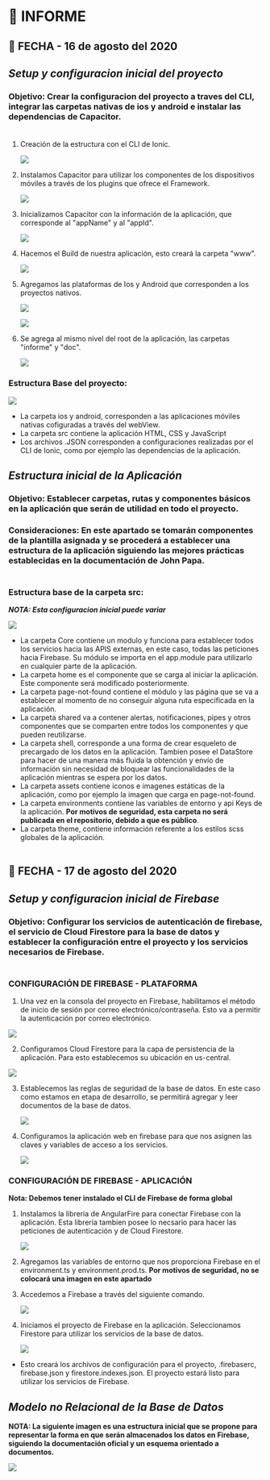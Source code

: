 # 📑 INFORME

## 📅 FECHA - 16 de agosto del 2020

## ***Setup y configuracion inicial del proyecto***
### **Objetivo:** Crear la configuracion del proyecto a traves del CLI, integrar las carpetas nativas de ios y android e instalar las dependencias de Capacitor.<br /><br />

1. Creación de la estructura con el CLI de Ionic.

    ![](./images/imagen-1.png)

2. Instalamos Capacitor para utilizar los componentes de los dispositivos móviles a través de los plugins que ofrece el Framework.

    ![](./images/imagen-2.png)

3. Inicializamos Capacitor con la información de la aplicación, que corresponde al "appName" y al "appId".

    ![](./images/imagen-3.png)

4. Hacemos el Build de nuestra aplicación, esto creará la carpeta "www".

    ![](./images/imagen-4.png)

5. Agregamos las plataformas de Ios y Android que corresponden a los proyectos nativos.

    ![](./images/imagen-5.png)

    ![](./images/imagen-6.png)

6. Se agrega al mismo nivel del root de la aplicación, las carpetas "informe" y "doc".

    ![](./images/imagen-7.png)

### Estructura Base del proyecto:

![](./images/imagen-8.png)

+ La carpeta ios y android, corresponden a las aplicaciones móviles nativas cofiguradas a través del webView.
+ La carpeta src contiene la aplicación HTML, CSS y JavaScript
+ Los archivos .JSON corresponden a configuraciones realizadas por el CLI de Ionic, como por ejemplo las dependencias de la aplicación.

## ***Estructura inicial de la Aplicación***
### **Objetivo:** Establecer carpetas, rutas y componentes básicos en la aplicación que serán de utilidad en todo el proyecto.
### **Consideraciones:** En este apartado se tomarán componentes de la plantilla asignada y se procederá a establecer una estructura de la aplicación siguiendo las mejores prácticas establecidas en la documentación de John Papa. <br /><br />

### Estructura base de la carpeta src:
***NOTA: Esta configuracion inicial puede variar***

![](./images/imagen-9.png)

+ La carpeta Core contiene un modulo y funciona para establecer todos los servicios hacia las APIS externas, en este caso, todas las peticiones hacia Firebase. Su módulo se importa en el app.module para utilizarlo en cualquier parte de la aplicación.
+ La carpeta home es el componente que se carga al iniciar la aplicación. Este componente será modificado posteriormente.
+ La carpeta page-not-found contiene el módulo y las página que se va a establecer al momento de no conseguir alguna ruta especificada en la aplicación.
+ La carpeta shared va a contener alertas, notificaciones, pipes y otros componentes que se comparten entre todos los componentes y que pueden reutilizarse.
+ La carpeta shell, corresponde a una forma de crear esqueleto de precargado de los datos en la aplicación. Tambien posee el DataStore para hacer de una manera más fluida la obtención y envío de información sin necesidad de bloquear las funcionalidades de la aplicación mientras se espera por los datos.
+ La carpeta assets contiene iconos e imagenes estáticas de la aplicación, como por ejemplo la imagen que carga en page-not-found.
+ La carpeta environments contiene las variables de entorno y api Keys de la aplicación. **Por motivos de seguridad, esta carpeta no será publicada en el repositorio, debido a que es público**.
+ La carpeta theme, contiene información referente a los estilos scss globales de la aplicación.<br /><br />

## 📅 FECHA - 17 de agosto del 2020
## ***Setup y configuracion inicial de Firebase***
### **Objetivo:** Configurar los servicios de autenticación de firebase, el servicio de Cloud Firestore para la base de datos y establecer la configuración entre el proyecto y los servicios necesarios de Firebase.<br /><br />

### CONFIGURACIÓN DE FIREBASE - PLATAFORMA
1. Una vez en la consola del proyecto en Firebase, habilitamos el método de inicio de sesión por correo electrónico/contraseña. Esto va a permitir la autenticación por correo electrónico.

![](./images/imagen-10.png)

2. Configuramos Cloud Firestore para la capa de persistencia de la aplicación. Para esto establecemos su ubicación en us-central.

![](./images/imagen-11.png)

3. Establecemos las reglas de seguridad de la base de datos. En este caso como estamos en etapa de desarrollo, se permitirá agregar y leer documentos de la base de datos.

    ![](./images/imagen-12.png)

4. Configuramos la aplicación web en firebase para que nos asignen las claves y variables de acceso a los servicios.

    ![](./images/imagen-16.png)

### CONFIGURACIÓN DE FIREBASE - APLICACIÓN
**Nota: Debemos tener instalado el CLI de Firebase de forma global**

1. Instalamos la libreria de AngularFire para conectar Firebase con la aplicación. Esta libreria tambien posee lo necsario para hacer las peticiones de autenticación y de Cloud Firestore.

    ![](./images/imagen-13.png)

2. Agregamos las variables de entorno que nos proporciona Firebase en el environment.ts y environment.prod.ts. **Por motivos de seguridad, no se colocará una imagen en este apartado**

3. Accedemos a Firebase a través del siguiente comando.

    ![](./images/imagen-14.png)

4. Iniciamos el proyecto de Firebase en la aplicación. Seleccionamos Firestore para utilizar los servicios de la base de datos.

    ![](./images/imagen-15.png)

+ Esto creará los archivos de configuración para el proyecto, .firebaserc, firebase.json y firestore.indexes.json. El proyecto estará listo para utilizar los servicios de Firebase.

## ***Modelo no Relacional de la Base de Datos***
**NOTA: La siguiente imagen es una estructura inicial que se propone para representar la forma en que serán almacenados los datos en Firebase, siguiendo la documentación oficial y un esquema orientado a documentos.**

![](./images/Diagrama.png)